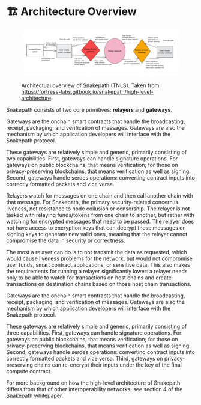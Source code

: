 # 🏗 Architecture Overview

<figure><img src="../../../.gitbook/assets/tnls_architecture-2.png" alt=""><figcaption><p>Architectual overview of Snakepath (TNLS). Taken from <a href="https://fortress-labs.gitbook.io/snakepath/high-level-architecture">https://fortress-labs.gitbook.io/snakepath/high-level-architecture</a>.</p></figcaption></figure>

Snakepath consists of two core primitives: **relayers** and **gateways**.

Gateways are the onchain smart contracts that handle the broadcasting, receipt, packaging, and verification of messages. Gateways are also the mechanism by which application developers will interface with the Snakepath protocol.

These gateways are relatively simple and generic, primarily consisting of two capabilities. First, gateways can handle signature operations. For gateways on public blockchains, that means verification; for those on privacy-preserving blockchains, that means verification as well as signing. Second, gateways handle serdes operations: converting contract inputs into correctly formatted packets and vice versa.

Relayers watch for messages on one chain and then call another chain with that message. For Snakepath, the primary security-related concern is liveness, not resistance to node collusion or censorship. The relayer is not tasked with relaying funds/tokens from one chain to another, but rather with watching for encrypted messages that need to be passed. The relayer does not have access to encryption keys that can decrypt these messages or signing keys to generate new valid ones, meaning that the relayer cannot compromise the data in security or correctness.&#x20;

The most a relayer can do is to not transmit the data as requested, which would cause liveness problems for the network, but would not compromise user funds, smart contract applications, or sensitive data. This also makes the requirements for running a relayer significantly lower: a relayer needs only to be able to watch for transactions on host chains and create transactions on destination chains based on those host chain transactions.

Gateways are the onchain smart contracts that handle the broadcasting, receipt, packaging, and verification of messages. Gateways are also the mechanism by which application developers will interface with the Snakepath protocol.

These gateways are relatively simple and generic, primarily consisting of three capabilities. First, gateways can handle signature operations. For gateways on public blockchains, that means verification; for those on privacy-preserving blockchains, that means verification as well as signing. Second, gateways handle serdes operations: converting contract inputs into correctly formatted packets and vice versa. Third, gateways on privacy-preserving chains can re-encrypt their inputs under the key of the final compute contract.

For more background on how the high-level architecture of Snakepath differs from that of other interoperability networks, see section 4 of the Snakepath [whitepaper](https://uploads-ssl.webflow.com/632b43ea48475213272bcef4/632dd73d6dfc1b0cba06bbd6\_Snakepath\_whitepaper.pdf).
